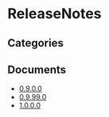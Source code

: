 # ReleaseNotes

## Categories


## Documents
- [0.9.0.0](0.9.0.0.md)
- [0.9.99.0](0.9.99.0.md)
- [1.0.0.0](1.0.0.0.md)